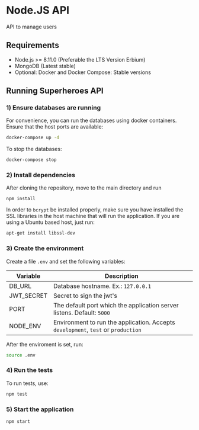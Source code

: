 # Node.JS API

API to manage users

## Requirements

- Node.js >= 8.11.0 (Preferable the LTS Version Erbium)
- MongoDB (Latest stable)
- Optional: Docker and Docker Compose: Stable versions

## Running Superheroes API

### 1) Ensure databases are running

For convenience, you can run the databases using docker containers. Ensure that the host ports are available:

```bash
docker-compose up -d
```

To stop the databases:

```bash
docker-compose stop
```

### 2) Install dependencies

After cloning the repository, move to the main directory and run

```git
npm install
```

In order to `bcrypt` be installed properly, make sure you have installed the SSL libraries in the host machine that will run the application. If you are using a Ubuntu based host, just run:

```bash
apt-get install libssl-dev
```

### 3) Create the environment

Create a file `.env` and set the following variables:

| Variable   | Description                                                                       |
| ---------- | --------------------------------------------------------------------------------- |
| DB_URL     | Database hostname. Ex.: `127.0.0.1`                                               |
| JWT_SECRET | Secret to sign the jwt's                                                          |
| PORT       | The default port which the application server listens. Default: `5000`            |
| NODE_ENV   | Environment to run the application. Accepts `development`, `test` or `production` |

After the enviroment is set, run:

```bash
source .env
```

### 4) Run the tests

To run tests, use:

```bash
npm test
```

### 5) Start the application

```bash
npm start
```
